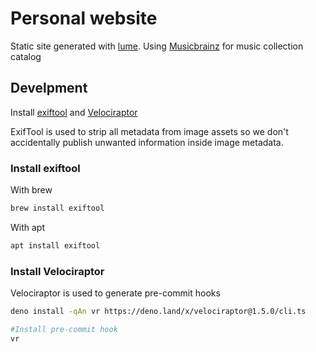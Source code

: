 # Personal website

Static site generated with [lume](https://lume.land/). Using [Musicbrainz](https://musicbrainz.org/) for music
collection catalog

## Develpment

Install [exiftool](https://exiftool.org/) and [Velociraptor](https://velociraptor.run)

ExifTool is used to strip all metadata from image assets so we don't accidentally publish unwanted information inside
image metadata.

### Install exiftool

With brew

```bash
brew install exiftool
```

With apt

```bash
apt install exiftool
```

### Install Velociraptor

Velociraptor is used to generate pre-commit hooks

```bash
deno install -qAn vr https://deno.land/x/velociraptor@1.5.0/cli.ts

#Install pre-commit hook
vr
```
